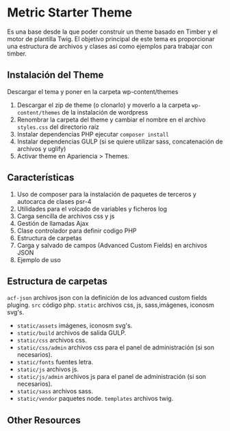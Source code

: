 # Metric Starter Theme

Es una base desde la que poder construir un theme basado en Timber y el motor de plantilla Twig. El objetivo principal de este tema es proporcionar una estructura de archivos y clases así como ejemplos para trabajar con timber.

## Instalación del Theme
Descargar el tema y poner en la carpeta wp-content/themes
1. Descargar el zip de theme (o clonarlo) y moverlo a la carpeta `wp-content/themes` de la instalación de wordpress
2. Renombrar la carpeta del theme y cambiar el nombre en el archivo `styles.css` del directorio raíz 
3. Instalar dependencias PHP ejecutar ```composer install```
4. Instalar dependencias GULP (si se quiere utilizar sass, concatenación de archivos y uglify)
5. Activar theme en Apariencia > Themes.

## Características

1. Uso de composer para la instalación de paquetes de terceros y autocarca de clases psr-4
2. Utilidades para el volcado de variables y ficheros log
3. Carga sencilla de archivos css y js
4. Gestión de llamadas Ajax
5. Clase controlador para definir codigo PHP
6. Estructura de carpetas
7. Carga y salvado de campos (Advanced Custom Fields) en archivos JSON
8. Ejemplo de uso

## Estructura de carpetas
`acf-json` archivos json con la definición de los advanced custom fields pluging.
`src` código php.
`static` archivos css, js, sass,imágenes, iconosm svg's.
- `static/assets` imágenes, iconosm svg's.
- `static/build` archivos de salida GULP.
- `static/css` archivos css.
- `static/css/admin` archivos css para el panel de administración (si son necesarios).
- `static/fonts` fuentes letra.
- `static/js` archivos js.
- `static/js/admin` archivos js para el panel de administración (si son necesarios).
- `static/sass` archivos sass.
- `static/vendor` paquetes node.
`templates` archivos twig.

## Other Resources








